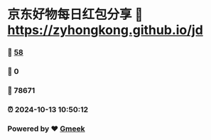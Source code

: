 # 京东好物每日红包分享 :link: https://zyhongkong.github.io/jd 
### :page_facing_up: [58](https://zyhongkong.github.io/jd/tag.html) 
### :speech_balloon: 0 
### :hibiscus: 78671 
### :alarm_clock: 2024-10-13 10:50:12 
### Powered by :heart: [Gmeek](https://github.com/Meekdai/Gmeek)
